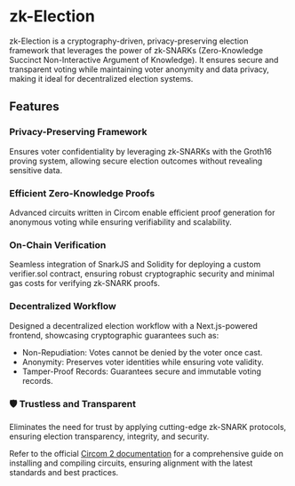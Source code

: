 # zk-Election

zk-Election is a cryptography-driven, privacy-preserving election framework that leverages the power of zk-SNARKs (Zero-Knowledge Succinct Non-Interactive Argument of Knowledge). It ensures secure and transparent voting while maintaining voter anonymity and data privacy, making it ideal for decentralized election systems.

## Features

### Privacy-Preserving Framework
Ensures voter confidentiality by leveraging zk-SNARKs with the Groth16 proving system, allowing secure election outcomes without revealing sensitive data.

### Efficient Zero-Knowledge Proofs
Advanced circuits written in Circom enable efficient proof generation for anonymous voting while ensuring verifiability and scalability.

### On-Chain Verification
Seamless integration of SnarkJS and Solidity for deploying a custom verifier.sol contract, ensuring robust cryptographic security and minimal gas costs for verifying zk-SNARK proofs.

### Decentralized Workflow
Designed a decentralized election workflow with a Next.js-powered frontend, showcasing cryptographic guarantees such as:
- Non-Repudiation: Votes cannot be denied by the voter once cast.
- Anonymity: Preserves voter identities while ensuring vote validity.
- Tamper-Proof Records: Guarantees secure and immutable voting records.

### 🛡️ Trustless and Transparent
Eliminates the need for trust by applying cutting-edge zk-SNARK protocols, ensuring election transparency, integrity, and security.

Refer to the official [Circom 2 documentation](https://docs.circom.io/getting-started/installation/) for a comprehensive guide on installing and compiling circuits, ensuring alignment with the latest standards and best practices.
